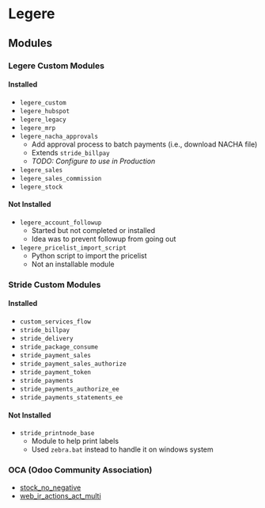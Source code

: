 # Legere    
## Modules
### Legere Custom Modules
#### Installed
* `legere_custom`
* `legere_hubspot`
* `legere_legacy`
* `legere_mrp`
* `legere_nacha_approvals`
  * Add approval process to batch payments (i.e., download NACHA file)
  * Extends `stride_billpay`
  * *TODO: Configure to use in Production*
* `legere_sales`
* `legere_sales_commission`
* `legere_stock`

#### Not Installed
* `legere_account_followup`
  * Started but not completed or installed
  * Idea was to prevent followup from going out
* `legere_pricelist_import_script`
  * Python script to import the pricelist
  * Not an installable module

### Stride Custom Modules
#### Installed
* `custom_services_flow`
* `stride_billpay`
* `stride_delivery`
* `stride_package_consume`
* `stride_payment_sales`
* `stride_payment_sales_authorize`
* `stride_payment_token`
* `stride_payments`
* `stride_payments_authorize_ee`
* `stride_payments_statements_ee`

#### Not Installed
* `stride_printnode_base`
  * Module to help print labels
  * Used `zebra.bat` instead to handle it on windows system

### OCA (Odoo Community Association)
* [stock_no_negative](https://github.com/OCA/stock-logistics-workflow/tree/16.0/stock_no_negative)
* [web_ir_actions_act_multi](https://github.com/OCA/web/tree/16.0/web_ir_actions_act_multi)